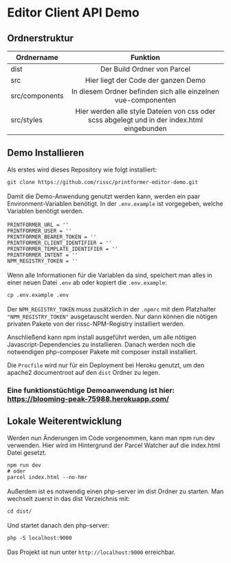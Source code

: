 # Editor Client API Demo

## Ordnerstruktur

| Ordnername   |      Funktion      |
|----------|:-------------:|
| dist |  Der Build Ordner von Parcel |
| src |  Hier liegt der Code der ganzen Demo |
| src/components |  In diesem Ordner befinden sich alle einzelnen vue-componenten|
| src/styles |  Hier werden alle style Dateien von css oder scss abgelegt und in der index.html eingebunden


## Demo Installieren

Als erstes wird dieses Repository wie folgt installiert:

`git clone https://github.com/rissc/printformer-editor-demo.git` <br><br>
Damit die Demo-Anwendung genutzt werden kann, werden ein paar Environment-Variablen benötigt. In der `.env.example` ist
vorgegeben, welche Variablen benötigt werden.
<br>
<br>
`PRINTFORMER_URL = ''`<br>
`PRINTFORMER_USER = ''`<br>
`PRINTFORMER_BEARER_TOKEN = ''`<br>
`PRINTFORMER_CLIENT_IDENTIFIER = ''`<br>
`PRINTFORMER_TEMPLATE_IDENTIFIER = ''`<br>
`PRINTFORMER_INTENT = ''`<br>
`NPM_REGISTRY_TOKEN = ''`<br>
<br>
Wenn alle Informationen für die Variablen da sind, speichert man alles in einer neuen Datei `.env` ab oder kopiert die
`.env.example`:

`cp .env.example .env `<br><br>
Der `NPM_REGISTRY_TOKEN` muss zusätzlich in der `.npmrc` mit dem Platzhalter `"NPM_REGISTRY_TOKEN"` ausgetauscht werden. Nur dann können die nötigen privaten Pakete von der rissc-NPM-Registry installiert werden.

Anschließend kann npm install ausgeführt werden, um alle nötigen Javascript-Dependencies zu installieren. Danach werden
noch die notwendigen php-composer Pakete mit composer install installiert.

Die `Procfile` wird nur für ein Deployment bei Heroku genutzt, um den apache2 documentroot auf den `dist` Ordner zu legen. <br>

### **Eine funktionstüchtige Demoanwendung ist hier: https://blooming-peak-75988.herokuapp.com/**

## Lokale Weiterentwicklung 
Werden nun Änderungen im Code vorgenommen, kann man npm run dev verwenden. Hier wird im Hintergrund der Parcel Watcher auf die index.html Datei gesetzt.

`npm run dev`<br>
`# oder` <br>
`parcel index.html --no-hmr`<br><br>
Außerdem ist es notwendig einen php-server im dist Ordner zu starten. Man wechselt zuerst in
das dist Verzeichnis mit:

`cd dist/` <br><br>
Und startet danach den php-server:

`php -S localhost:9000`<br><br> 
Das Projekt ist nun unter `http://localhost:9000` erreichbar.   
